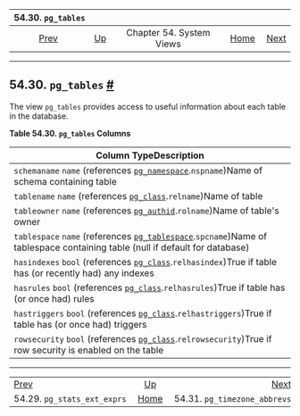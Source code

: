 <!--?xml version="1.0" encoding="UTF-8" standalone="no"?-->

|                         54.30. `pg_tables`                        |                                             |                          |                                                       |                                                                     |
| :---------------------------------------------------------------: | :------------------------------------------ | :----------------------: | ----------------------------------------------------: | ------------------------------------------------------------------: |
| [Prev](view-pg-stats-ext-exprs.html "54.29. pg_stats_ext_exprs")  | [Up](views.html "Chapter 54. System Views") | Chapter 54. System Views | [Home](index.html "PostgreSQL 17devel Documentation") |  [Next](view-pg-timezone-abbrevs.html "54.31. pg_timezone_abbrevs") |

***

## 54.30. `pg_tables` [#](#VIEW-PG-TABLES)

The view `pg_tables` provides access to useful information about each table in the database.

**Table 54.30. `pg_tables` Columns**

| Column TypeDescription                                                                                                                                                            |
| --------------------------------------------------------------------------------------------------------------------------------------------------------------------------------- |
| `schemaname` `name` (references [`pg_namespace`](catalog-pg-namespace.html "53.32. pg_namespace").`nspname`)Name of schema containing table                                       |
| `tablename` `name` (references [`pg_class`](catalog-pg-class.html "53.11. pg_class").`relname`)Name of table                                                                      |
| `tableowner` `name` (references [`pg_authid`](catalog-pg-authid.html "53.8. pg_authid").`rolname`)Name of table's owner                                                           |
| `tablespace` `name` (references [`pg_tablespace`](catalog-pg-tablespace.html "53.56. pg_tablespace").`spcname`)Name of tablespace containing table (null if default for database) |
| `hasindexes` `bool` (references [`pg_class`](catalog-pg-class.html "53.11. pg_class").`relhasindex`)True if table has (or recently had) any indexes                               |
| `hasrules` `bool` (references [`pg_class`](catalog-pg-class.html "53.11. pg_class").`relhasrules`)True if table has (or once had) rules                                           |
| `hastriggers` `bool` (references [`pg_class`](catalog-pg-class.html "53.11. pg_class").`relhastriggers`)True if table has (or once had) triggers                                  |
| `rowsecurity` `bool` (references [`pg_class`](catalog-pg-class.html "53.11. pg_class").`relrowsecurity`)True if row security is enabled on the table                              |

***

|                                                                   |                                                       |                                                                     |
| :---------------------------------------------------------------- | :---------------------------------------------------: | ------------------------------------------------------------------: |
| [Prev](view-pg-stats-ext-exprs.html "54.29. pg_stats_ext_exprs")  |      [Up](views.html "Chapter 54. System Views")      |  [Next](view-pg-timezone-abbrevs.html "54.31. pg_timezone_abbrevs") |
| 54.29. `pg_stats_ext_exprs`                                       | [Home](index.html "PostgreSQL 17devel Documentation") |                                        54.31. `pg_timezone_abbrevs` |

